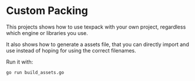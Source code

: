 # Custom Packing

This projects shows how to use texpack with your own project, regardless which engine or libraries you use.

It also shows how to generate a assets file, that you can directly import and use instead of hoping for using the correct filenames.

Run it with:

```
go run build_assets.go
```